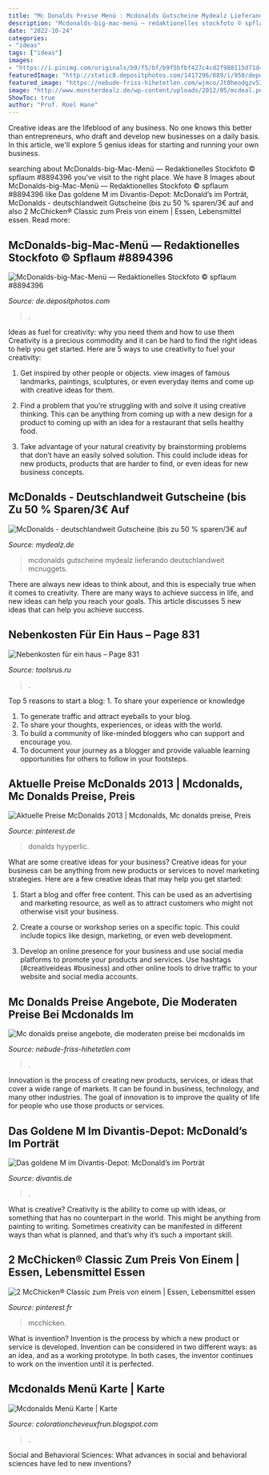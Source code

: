 ```yaml
---
title: "Mc Donalds Preise Menü : Mcdonalds Gutscheine Mydealz Lieferando Deutschlandweit Mcnuggets"
description: "Mcdonalds-big-mac-menü — redaktionelles stockfoto © spflaum #8894396"
date: "2022-10-24"
categories:
- "ideas"
tags: ["ideas"]
images:
- "https://i.pinimg.com/originals/b9/f5/bf/b9f5bfbf427c4cd2f988115d71d4f645.jpg"
featuredImage: "http://static8.depositphotos.com/1417296/889/i/950/depositphotos_8894396-stock-photo-mcdonalds-big-mac-menu.jpg"
featured_image: "https://nebude-friss-hihetetlen.com/wjmco/Jt0heodgzv53c8cQTh2QuAHaD3.jpg"
image: "http://www.monsterdealz.de/wp-content/uploads/2012/05/mcdeal.png"
ShowToc: true
author: "Prof. Roel Hane"
---
```



Creative ideas are the lifeblood of any business. No one knows this better than entrepreneurs, who draft and develop new businesses on a daily basis. In this article, we'll explore 5 genius ideas for starting and running your own business.

	

		
searching about McDonalds-big-Mac-Menü — Redaktionelles Stockfoto © spflaum #8894396 you've visit to the right place. We have 8 Images about McDonalds-big-Mac-Menü — Redaktionelles Stockfoto © spflaum #8894396 like Das goldene M im Divantis-Depot: McDonald’s im Porträt, McDonalds - deutschlandweit Gutscheine (bis zu 50 % sparen/3€ auf and also 2 McChicken® Classic zum Preis von einem | Essen, Lebensmittel essen. Read more:
		
    
## McDonalds-big-Mac-Menü — Redaktionelles Stockfoto © Spflaum #8894396

<img loading=lazy src="http://static8.depositphotos.com/1417296/889/i/950/depositphotos_8894396-stock-photo-mcdonalds-big-mac-menu.jpg" onerror="this.onerror=null;this.src='https://tse1.mm.bing.net/th?id=OIP.e0K1ei7zP3GAf2UlKyghQwHaGa&amp;pid=15.1';" alt="McDonalds-big-Mac-Menü — Redaktionelles Stockfoto © spflaum #8894396">

_Source: de.depositphotos.com_

>. 

	

Ideas as fuel for creativity: why you need them and how to use them
Creativity is a precious commodity and it can be hard to find the right ideas to help you get started. Here are 5 ways to use creativity to fuel your creativity:
1. Get inspired by other people or objects. view images of famous landmarks, paintings, sculptures, or even everyday items and come up with creative ideas for them.

2. Find a problem that you’re struggling with and solve it using creative thinking. This can be anything from coming up with a new design for a product to coming up with an idea for a restaurant that sells healthy food.

3. Take advantage of your natural creativity by brainstorming problems that don’t have an easily solved solution. This could include ideas for new products, products that are harder to find, or even ideas for new business concepts.


    
## McDonalds - Deutschlandweit Gutscheine (bis Zu 50 % Sparen/3€ Auf

<img loading=lazy src="https://static.mydealz.de/live/threads/thread_full_screen/default/1638272_1.jpg" onerror="this.onerror=null;this.src='https://tse1.mm.bing.net/th?id=OIP.3yX06Ym3eNPnR_EYLum9hwHaJ3&amp;pid=15.1';" alt="McDonalds - deutschlandweit Gutscheine (bis zu 50 % sparen/3€ auf">

_Source: mydealz.de_

>mcdonalds gutscheine mydealz lieferando deutschlandweit mcnuggets. 

	

There are always new ideas to think about, and this is especially true when it comes to creativity. There are many ways to achieve success in life, and new ideas can help you reach your goals. This article discusses 5 new ideas that can help you achieve success.

    
## Nebenkosten Für Ein Haus – Page 831

<img loading=lazy src="http://www.monsterdealz.de/wp-content/uploads/2012/05/mcdeal.png" onerror="this.onerror=null;this.src='https://tse3.mm.bing.net/th?id=OIP._LPYt6AAMKhmSG3a2LoERgAAAA&amp;pid=15.1';" alt="Nebenkosten für ein haus – Page 831">

_Source: toolsrus.ru_

>. 

	

Top 5 reasons to start a blog: 1. To share your experience or knowledge
1. To generate traffic and attract eyeballs to your blog. 
2. To share your thoughts, experiences, or ideas with the world. 
3. To build a community of like-minded bloggers who can support and encourage you. 
4. To document your journey as a blogger and provide valuable learning opportunities for others to follow in your footsteps. 

    
## Aktuelle Preise McDonalds 2013 | Mcdonalds, Mc Donalds Preise, Preis

<img loading=lazy src="https://i.pinimg.com/originals/b9/f5/bf/b9f5bfbf427c4cd2f988115d71d4f645.jpg" onerror="this.onerror=null;this.src='https://tse1.mm.bing.net/th?id=OIP.xfLFNYwi3Zh_k6VrV-RfLAHaHa&amp;pid=15.1';" alt="Aktuelle Preise McDonalds 2013 | Mcdonalds, Mc donalds preise, Preis">

_Source: pinterest.de_

>donalds hyyperlic. 

	

What are some creative ideas for your business?
Creative ideas for your business can be anything from new products or services to novel marketing strategies. Here are a few creative ideas that may help you get started:
1. Start a blog and offer free content. This can be used as an advertising and marketing resource, as well as to attract customers who might not otherwise visit your business.

2. Create a course or workshop series on a specific topic. This could include topics like design, marketing, or even web development.

3. Develop an online presence for your business and use social media platforms to promote your products and services. Use hashtags (#creativeideas #business) and other online tools to drive traffic to your website and social media accounts.


    
## Mc Donalds Preise Angebote, Die Moderaten Preise Bei Mcdonalds Im

<img loading=lazy src="https://nebude-friss-hihetetlen.com/wjmco/Jt0heodgzv53c8cQTh2QuAHaD3.jpg" onerror="this.onerror=null;this.src='https://tse4.mm.bing.net/th?id=OIP.-k6m81mk7Rq09gXSlLc_nQAAAA&amp;pid=15.1';" alt="Mc donalds preise angebote, die moderaten preise bei mcdonalds im">

_Source: nebude-friss-hihetetlen.com_

>. 

	

Innovation is the process of creating new products, services, or ideas that cover a wide range of markets. It can be found in business, technology, and many other industries. The goal of innovation is to improve the quality of life for people who use those products or services.

    
## Das Goldene M Im Divantis-Depot: McDonald’s Im Porträt

<img loading=lazy src="https://i0.wp.com/www.divantis.de/wp-content/uploads/2017/03/McDonalds-Menü.jpg?fit=480%2C640&amp;ssl=1" onerror="this.onerror=null;this.src='https://tse1.mm.bing.net/th?id=OIP.gSgPwocvP0NDLf-Y94RfKwHaJ4&amp;pid=15.1';" alt="Das goldene M im Divantis-Depot: McDonald’s im Porträt">

_Source: divantis.de_

>. 

	

What is creative?
Creativity is the ability to come up with ideas, or something that has no counterpart in the world. This might be anything from painting to writing. Sometimes creativity can be manifested in different ways than what is planned, and that’s why it’s such a important skill.

    
## 2 McChicken® Classic Zum Preis Von Einem | Essen, Lebensmittel Essen

<img loading=lazy src="https://i.pinimg.com/originals/22/ad/db/22addb9c7804a718f668c9570a1928db.png" onerror="this.onerror=null;this.src='https://tse3.mm.bing.net/th?id=OIP.vYIjMa5So1pIHkqhpIITsAHaFA&amp;pid=15.1';" alt="2 McChicken® Classic zum Preis von einem | Essen, Lebensmittel essen">

_Source: pinterest.fr_

>mcchicken. 

	

What is invention?
Invention is the process by which a new product or service is developed. Invention can be considered in two different ways: as an idea, and as a working prototype. In both cases, the inventor continues to work on the invention until it is perfected.

    
## Mcdonalds Menü Karte | Karte

<img loading=lazy src="https://www.timoschindler.de/wp-content/uploads/2015/01/IMG_20150112_171628_3.jpg" onerror="this.onerror=null;this.src='https://tse2.mm.bing.net/th?id=OIP.Mq-9B1zds2yNlSzTXdHqYgHaJ4&amp;pid=15.1';" alt="Mcdonalds Menü Karte | Karte">

_Source: colorationcheveuxfrun.blogspot.com_

>. 

	

Social and Behavioral Sciences: What advances in social and behavioral sciences have led to new inventions?
 

